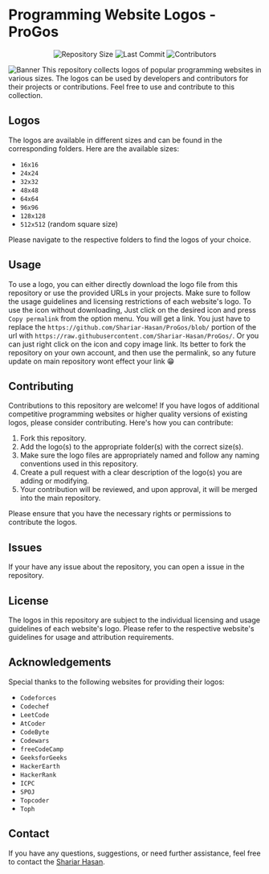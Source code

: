 # Programming Website Logos - **ProGos**

<div align="center">

![Repository Size](https://img.shields.io/github/repo-size/Shariar-Hasan/ProGos)
![Last Commit](https://img.shields.io/github/last-commit/Shariar-Hasan/ProGos)
![Contributors](https://img.shields.io/github/contributors/Shariar-Hasan/ProGos)

</div>

![Banner](./Banner.png)
This repository collects logos of popular programming websites in various sizes. The logos can be used by developers and contributors for their projects or contributions. Feel free to use and contribute to this collection.

## Logos

The logos are available in different sizes and can be found in the corresponding folders. Here are the available sizes:

- `16x16`
- `24x24`
- `32x32`
- `48x48`
- `64x64`
- `96x96`
- `128x128`
- `512x512` (random square size)

Please navigate to the respective folders to find the logos of your choice.

## Usage

To use a logo, you can either directly download the logo file from this repository or use the provided URLs in your projects. Make sure to follow the usage guidelines and licensing restrictions of each website's logo.
To use the icon without downloading, Just click on the desired icon and press `Copy permalink` from the option menu. You will get a link. You just have to replace the `https://github.com/Shariar-Hasan/ProGos/blob/` portion of the url with `https://raw.githubusercontent.com/Shariar-Hasan/ProGos/`. Or you can just right click on the icon and copy image link. Its better to fork the repository on your own account, and then use the permalink, so any future update on main repository wont effect your link 😁 

## Contributing

Contributions to this repository are welcome! If you have logos of additional competitive programming websites or higher quality versions of existing logos, please consider contributing. Here's how you can contribute:

1. Fork this repository.
2. Add the logo(s) to the appropriate folder(s) with the correct size(s).
3. Make sure the logo files are appropriately named and follow any naming conventions used in this repository.
4. Create a pull request with a clear description of the logo(s) you are adding or modifying.
5. Your contribution will be reviewed, and upon approval, it will be merged into the main repository.

Please ensure that you have the necessary rights or permissions to contribute the logos.

## Issues

If your have any issue about the repository, you can open a issue in the repository.

## License

The logos in this repository are subject to the individual licensing and usage guidelines of each website's logo. Please refer to the respective website's guidelines for usage and attribution requirements.

## Acknowledgements

Special thanks to the following websites for providing their logos:

- `Codeforces`
- `Codechef`
- `LeetCode`
- `AtCoder`
- `CodeByte`
- `Codewars`
- `freeCodeCamp`
- `GeeksforGeeks`
- `HackerEarth`
- `HackerRank`
- `ICPC`
- `SPOJ`
- `Topcoder`
- `Toph`

## Contact

If you have any questions, suggestions, or need further assistance, feel free to contact the [Shariar Hasan](https://github.com/Shariar-Hasan).
